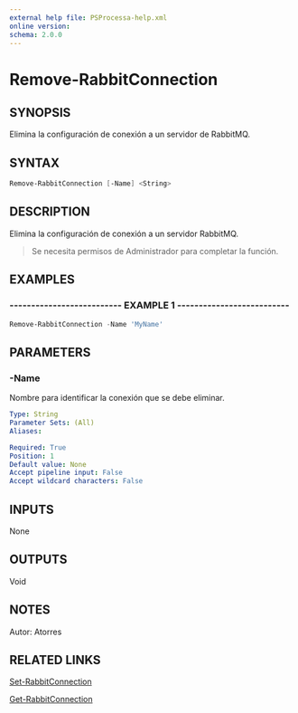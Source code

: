 ```yaml
---
external help file: PSProcessa-help.xml
online version: 
schema: 2.0.0
---
```


# Remove-RabbitConnection

## SYNOPSIS
Elimina la configuración de conexión a un servidor de RabbitMQ.

## SYNTAX

```powershell
Remove-RabbitConnection [-Name] <String>
```

## DESCRIPTION
Elimina la configuración de conexión a un servidor RabbitMQ.
> Se necesita permisos de Administrador para completar la función.

## EXAMPLES

### -------------------------- EXAMPLE 1 --------------------------
```powershell
Remove-RabbitConnection -Name 'MyName'
```

## PARAMETERS

### -Name
Nombre para identificar la conexión que se debe eliminar.

```yaml
Type: String
Parameter Sets: (All)
Aliases: 

Required: True
Position: 1
Default value: None
Accept pipeline input: False
Accept wildcard characters: False
```

## INPUTS

None

## OUTPUTS
Void

## NOTES
Autor: Atorres

## RELATED LINKS

[Set-RabbitConnection](Set-RabbitConnection.md)

[Get-RabbitConnection](Get-RabbitConnection.md)

